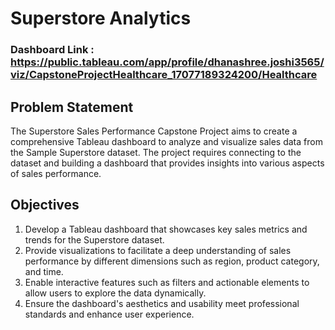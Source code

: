 # Superstore Analytics

### Dashboard Link : https://public.tableau.com/app/profile/dhanashree.joshi3565/viz/CapstoneProjectHealthcare_17077189324200/Healthcare

## Problem Statement


The Superstore Sales Performance Capstone Project aims to create a comprehensive Tableau dashboard to analyze and visualize sales data from the Sample Superstore dataset. The project requires connecting to the dataset and building a dashboard that provides insights into various aspects of sales performance.

## Objectives

1. Develop a Tableau dashboard that showcases key sales metrics and trends for the Superstore dataset.
2. Provide visualizations to facilitate a deep understanding of sales performance by different dimensions such as region, product category, and time.
3. Enable interactive features such as filters and actionable elements to allow users to explore the data dynamically.
4. Ensure the dashboard's aesthetics and usability meet professional standards and enhance user experience.


